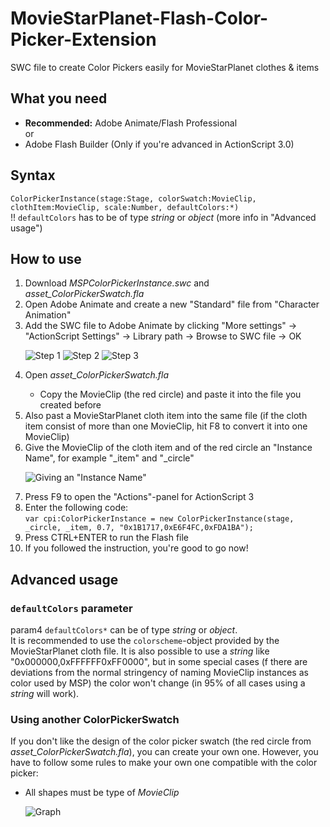 # MovieStarPlanet-Flash-Color-Picker-Extension #
SWC file to create Color Pickers easily for MovieStarPlanet clothes & items

## What you need ##
<ul>
<li> <b>Recommended:</b> Adobe Animate/Flash Professional</li>
or
<li> Adobe Flash Builder (Only if you're advanced in ActionScript 3.0)</li>
</ul>

## Syntax ##
<code>ColorPickerInstance(stage:Stage, colorSwatch:MovieClip, clothItem:MovieClip, scale:Number, defaultColors:*)</code><br>
!! <code>defaultColors</code> has to be of type <i>string</i> or <i>object</i> (more info in "Advanced usage")
## How to use ##
<ol>
<li>Download <i>MSPColorPickerInstance.swc</i> and <i>asset_ColorPickerSwatch.fla</i></li>
<li>Open Adobe Animate and create a new "Standard" file from "Character Animation"</li>
<li>Add the SWC file to Adobe Animate by clicking "More settings" -> "ActionScript Settings" -> Library path -> Browse to SWC file -> OK
  
  ![Step 1](https://user-images.githubusercontent.com/117317661/227786937-5211ed30-8208-43ae-8c3e-b5ff3ccd2262.jpg)
  ![Step 2](https://user-images.githubusercontent.com/117317661/227787115-343d55c5-2f50-4222-b177-f9e082b8383b.jpg)
  ![Step 3](https://user-images.githubusercontent.com/117317661/227787213-13ee4964-4654-4387-9671-b2dc94e609a5.jpg)
  </li>
  <li>Open <i>asset_ColorPickerSwatch.fla</i></li>
  <ul>
    <li>Copy the MovieClip (the red circle) and paste it into the file you created before</li>
  </ul>
  <li>Also past a MovieStarPlanet cloth item into the same file (if the cloth item consist of more than one MovieClip, hit F8 to convert it into one MovieClip)</li>
  <li>Give the MovieClip of the cloth item and of the red circle an "Instance Name", for example "_item" and "_circle"
  
  ![Giving an "Instance Name"](https://user-images.githubusercontent.com/117317661/227787592-bfb5721b-363c-4cae-a9a4-ac689ae09e84.jpg)
    </li>
  <li>Press F9 to open the "Actions"-panel for ActionScript 3</li>
  <li>Enter the following code:<br><code>var cpi:ColorPickerInstance = new ColorPickerInstance(stage, _circle, _item, 0.7, "0x1B1717,0xE6F4FC,0xFDA1BA");</code></li>
  <li>Press CTRL+ENTER to run the Flash file</li>
  <li>If you followed the instruction, you're good to go now!</li>
</ol>

## Advanced usage ##
### <code>defaultColors</code> parameter ###
param4 <code>defaultColors*</code> can be of type <i>string</i> or <i>object</i>.<br>It is recommended to use the <code>colorscheme</code>-object provided by the MovieStarPlanet cloth file. It is also possible to use a <i>string</i> like "0x000000,0xFFFFFF0xFF0000", but in some special cases (f there are deviations from the normal stringency of naming MovieClip instances as color used by MSP) the color won't change (in 95% of all cases using a <i>string</i> will work).

### Using another ColorPickerSwatch ###
If you don't like the design of the color picker swatch (the red circle from <i>asset_ColorPickerSwatch.fla</i>), you can create your own one. However, you have to follow some rules to make your own one compatible with the color picker:
<ul>
  <li>All shapes must be type of <i>MovieClip</i></li>
  
  ![Graph](https://user-images.githubusercontent.com/117317661/227789377-737cc5a6-5746-40ae-b30c-4f035554a0fe.png)
</ul>
